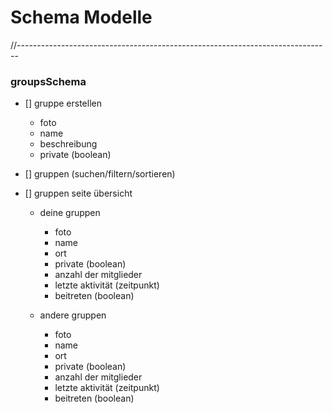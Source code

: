 # Schema Modelle
//------------------------------------------------------------------------------

### groupsSchema

- [] gruppe erstellen
    - foto
    - name
    - beschreibung
    - private (boolean)

- [] gruppen (suchen/filtern/sortieren)

- [] gruppen seite übersicht
    - deine gruppen
        - foto
        - name
        - ort
        - private (boolean)
        - anzahl der mitglieder
        - letzte aktivität (zeitpunkt)
        - beitreten (boolean)
    
    - andere gruppen   
        - foto
        - name
        - ort
        - private (boolean)
        - anzahl der mitglieder
        - letzte aktivität (zeitpunkt)
        - beitreten (boolean)